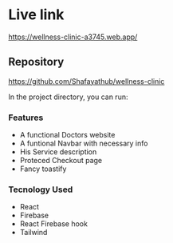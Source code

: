 # Live link

https://wellness-clinic-a3745.web.app/

## Repository

https://github.com/Shafayathub/wellness-clinic

In the project directory, you can run:

### Features

- A functional Doctors website
- A funtional Navbar with necessary info
- His Service description
- Proteced Checkout page
- Fancy toastify

### Tecnology Used

- React
- Firebase
- React Firebase hook
- Tailwind
